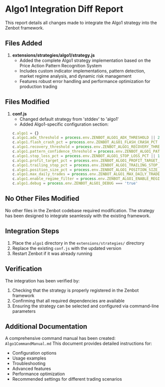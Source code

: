 # Algo1 Integration Diff Report

This report details all changes made to integrate the Algo1 strategy into the Zenbot framework.

## Files Added

1. **extensions/strategies/algo1/strategy.js**
   - Added the complete Algo1 strategy implementation based on the Price Action Pattern Recognition System
   - Includes custom indicator implementations, pattern detection, market regime analysis, and dynamic risk management
   - Features robust error handling and performance optimization for production trading

## Files Modified

1. **conf.js**
   - Changed default strategy from 'stddev' to 'algo1'
   - Added Algo1-specific configuration section:
   ```javascript
   c.algo1 = {}
   c.algo1.adx_threshold = process.env.ZENBOT_ALGO1_ADX_THRESHOLD || 25
   c.algo1.flash_crash_pct = process.env.ZENBOT_ALGO1_FLASH_CRASH_PCT || 2.5
   c.algo1.recovery_threshold = process.env.ZENBOT_ALGO1_RECOVERY_THRESHOLD || 0.5
   c.algo1.pattern_confidence_threshold = process.env.ZENBOT_ALGO1_PATTERN_CONFIDENCE_THRESHOLD || 6
   c.algo1.stop_loss_pct = process.env.ZENBOT_ALGO1_STOP_LOSS_PCT || 1.5
   c.algo1.profit_target_pct = process.env.ZENBOT_ALGO1_PROFIT_TARGET_PCT || 2.0
   c.algo1.trailing_stop_pct = process.env.ZENBOT_ALGO1_TRAILING_STOP_PCT || 1.0
   c.algo1.position_size_pct = process.env.ZENBOT_ALGO1_POSITION_SIZE_PCT || 10
   c.algo1.max_daily_trades = process.env.ZENBOT_ALGO1_MAX_DAILY_TRADES || 5
   c.algo1.enable_regime_filter = process.env.ZENBOT_ALGO1_ENABLE_REGIME_FILTER === 'true'
   c.algo1.debug = process.env.ZENBOT_ALGO1_DEBUG === 'true'
   ```

## No Other Files Modified

No other files in the Zenbot codebase required modification. The strategy has been designed to integrate seamlessly with the existing framework.

## Integration Steps

1. Place the `algo1` directory in the `extensions/strategies/` directory
2. Replace the existing `conf.js` with the updated version
3. Restart Zenbot if it was already running

## Verification

The integration has been verified by:
1. Checking that the strategy is properly registered in the Zenbot framework
2. Confirming that all required dependencies are available
3. Ensuring the strategy can be selected and configured via command-line parameters

## Additional Documentation

A comprehensive command manual has been created: `Algo1CommandManual.md`
This document provides detailed instructions for:
- Configuration options
- Usage examples
- Troubleshooting
- Advanced features
- Performance optimization
- Recommended settings for different trading scenarios

